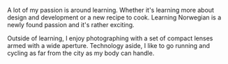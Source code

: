 A lot of my passion is around learning. Whether it's learning more about design and development or a new recipe to cook. Learning Norwegian is a newly found passion and it's rather exciting.

Outside of learning, I enjoy photographing with a set of compact lenses armed with a wide aperture. Technology aside, I like to go running and cycling as far from the city as my body can handle.
